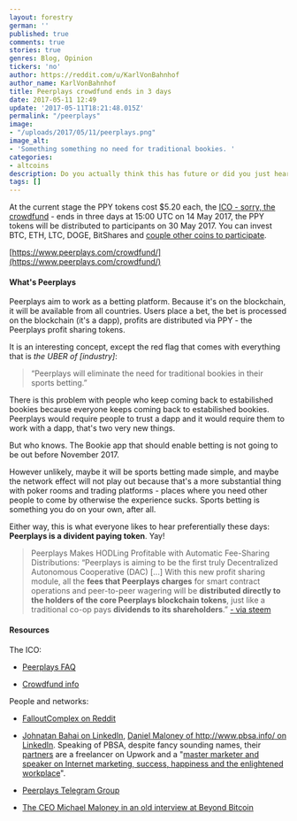 ```yaml
---
layout: forestry
german: ''
published: true
comments: true
stories: true
genres: Blog, Opinion
tickers: 'no'
author: https://reddit.com/u/KarlVonBahnhof
author_name: KarlVonBahnhof
title: Peerplays crowdfund ends in 3 days
date: 2017-05-11 12:49
update: '2017-05-11T18:21:48.015Z'
permalink: "/peerplays"
image:
- "/uploads/2017/05/11/peerplays.png"
image_alt:
- 'Something something no need for traditional bookies. '
categories:
- altcoins
description: Do you actually think this has future or did you just hear dividends?
tags: []
---
```



At the current stage the PPY tokens cost $5.20 each, the [ICO - sorry, the crowdfund](https://www.altcointrading.net/ico-regulations) - ends in three days at 15:00 UTC on 14 May 2017, the PPY tokens will be distributed to participants on 30 May 2017. You can invest BTC, ETH, LTC, DOGE, BitShares and [couple other coins to participate](http://prntscr.com/f6pdj3).

[https://www.peerplays.com/crowdfund/](https://www.peerplays.com/crowdfund/)

#### What's Peerplays

Peerplays aim to work as a betting platform. Because it's on the blockchain, it will be available from all countries. Users place a bet, the bet is processed on the blockchain (it's a dapp), profits are distributed via PPY - the Peerplays profit sharing tokens.

It is an interesting concept, except the red flag that comes with everything that is *the UBER of [industry]*:

<blockquote>
<p>“Peerplays will eliminate the need for traditional bookies in their sports betting.”</p>
</blockquote>

There is this problem with people who keep coming back to estabilished bookies because everyone keeps coming back to estabilished bookies. Peerplays would require people to trust a dapp and it would require them to work with a dapp, that's two very new things.

But who knows. The Bookie app that should enable betting is not going to be out before November 2017.

However unlikely, maybe it will be sports betting made simple, and maybe the network effect will not play out because that's a more substantial thing with poker rooms and trading platforms - places where you need other people to come by otherwise the experience sucks. Sports betting is something you do on your own, after all.

Either way, this is what everyone likes to hear preferentially these days: **Peerplays is a divident paying token**. Yay!

<blockquote>
<p>Peerplays Makes HODLing Profitable with Automatic Fee-Sharing Distributions: “Peerplays is aiming to be the first truly Decentralized Autonomous Cooperative (DAC) [...] With this new profit sharing module, all the <strong>fees that Peerplays charges</strong> for smart contract operations and peer-to-peer wagering will be <strong>distributed directly to the holders of the core Peerplays blockchain tokens</strong>, just like a traditional co-op pays <strong>dividends to its shareholders</strong>.” <a href="https://steemit.com/peerplays/@cryptoprometheus/peerplays-makes-hodling-profitable-with-automatic-fee-sharing-distributions">- via steem</a></p>
</blockquote>

#### Resources

The ICO:

* [Peerplays FAQ](https://www.peerplays.com/news/faq/)

* [Crowdfund info](https://www.peerplays.com/news/primary_crowdfund/)

People and networks:

* [FalloutComplex on Reddit](https://www.reddit.com/user/FalloutComplex)

* [Johnatan Bahai on LinkedIn](https://ca.linkedin.com/in/jonathanbahai), [Daniel Maloney of http://www.pbsa.info/ on LinkedIn](https://nl.linkedin.com/in/dan-maloney). Speaking of PBSA, despite fancy sounding names, their [partners](http://www.pbsa.info/partners/) are a freelancer on Upwork and a "[master marketer and speaker on Internet marketing, success, happiness and the enlightened workplace](http://prntscr.com/f6pjxo)".

* [Peerplays Telegram Group](https://t.me/PeerplaysBlockchain)

* [The CEO Michael Maloney in an old interview at Beyond Bitcoin](https://soundcloud.com/beyond-bitcoin-hangouts/e167-beyond-bitcoin-peerplays-update-blockpay-ceo-talks-privacy-faddats-nanochip-implant)